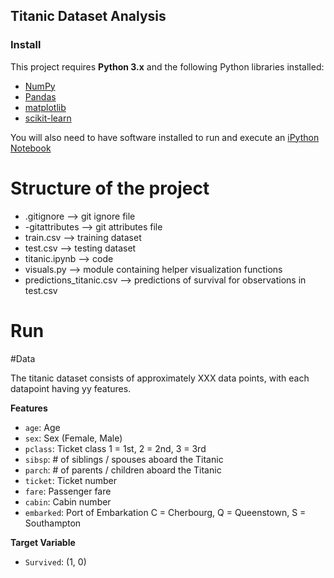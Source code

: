 ## Titanic Dataset Analysis

### Install

This project requires **Python 3.x** and the following Python libraries installed:

- [NumPy](http://www.numpy.org/)
- [Pandas](http://pandas.pydata.org)
- [matplotlib](http://matplotlib.org/)
- [scikit-learn](http://scikit-learn.org/stable/)

You will also need to have software installed to run and execute an [iPython Notebook](http://ipython.org/notebook.html)

# Structure of the project
- .gitignore --> git ignore file
- -gitattributes --> git attributes file
- train.csv --> training dataset
- test.csv --> testing dataset
- titanic.ipynb --> code
- visuals.py --> module containing helper visualization functions
- predictions_titanic.csv --> predictions of survival for observations in test.csv

# Run

#Data

The titanic  dataset consists of approximately XXX data points, with each datapoint having yy features. 

**Features**
- `age`: Age
- `sex`: Sex (Female, Male)
- `pclass`:	Ticket class	1 = 1st, 2 = 2nd, 3 = 3rd
- `sibsp`:	# of siblings / spouses aboard the Titanic	
- `parch`:	# of parents / children aboard the Titanic	
- `ticket`:	Ticket number	
- `fare`:	Passenger fare	
- `cabin`:	Cabin number	
- `embarked`:	Port of Embarkation	C = Cherbourg, Q = Queenstown, S = Southampton

**Target Variable**
- `Survived`: (1, 0)

